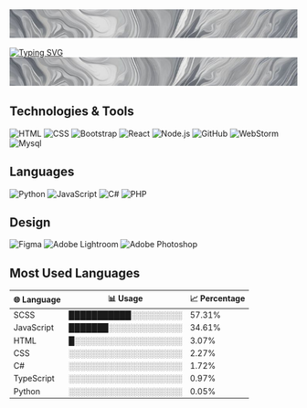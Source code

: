 <img src="./img/fon.jpg" alt="photo" style="width: 100%; height: 50px; object-fit: cover;"/>

[![Typing SVG](https://readme-typing-svg.herokuapp.com?font=Fira+Code&size=45&pause=1000&color=FFFFFF&center=true&vCenter=true&width=800&height=70&lines=Hi%2C+I'm+Diana+Narizhnyaya;I'm+Junior+frontend+developer)](https://git.io/typing-svg)
<img src="./img/fon.jpg" alt="photo" style="width: 100%; height: 50px; object-fit: cover;"/>
## Technologies & Tools

![HTML](https://img.shields.io/badge/HTML-white?style=for-the-badge&logo=html5&logoColor=orange)
![CSS](https://img.shields.io/badge/CSS-white?style=for-the-badge&logo=css3&logoColor=blue)
![Bootstrap](https://img.shields.io/badge/bootstrap-white?style=for-the-badge&logo=bootstrap&logoColor=563d7c)
![React](https://img.shields.io/badge/react-white?style=for-the-badge&logo=react&logoColor=61DAFB)
![Node.js](https://img.shields.io/badge/node.js-white?style=for-the-badge&logo=nodedotjs&logoColor=green)
![GitHub](https://img.shields.io/badge/github-white?style=for-the-badge&logo=github&logoColor=black)
![WebStorm](https://img.shields.io/badge/webstorm-white?style=for-the-badge&logo=webstorm&logoColor=000000)
![Mysql](https://img.shields.io/badge/mysql-white?style=for-the-badge&logo=mysql&logoColor=black)

## Languages

![Python](https://img.shields.io/badge/python-white?style=for-the-badge&logo=python&logoColor=3776AB)
![JavaScript](https://img.shields.io/badge/javascript-white?style=for-the-badge&logo=javascript&logoColor=F7DF1E)
![C#](https://img.shields.io/badge/csharp-white?style=for-the-badge&logo=csharp&logoColor=239120)
![PHP](https://img.shields.io/badge/php-white?style=for-the-badge&logo=php&logoColor=777BB4)

## Design

![Figma](https://img.shields.io/badge/figma-white?style=for-the-badge&logo=figma&logoColor=F24E1E)
![Adobe Lightroom](https://img.shields.io/badge/adobe%20lightroom-white?style=for-the-badge&logo=adobelightroom&logoColor=F7B500)
![Adobe Photoshop](https://img.shields.io/badge/adobe%20photoshop-white?style=for-the-badge&logo=adobephotoshop&logoColor=31A8FF)

## Most Used Languages

| 🌐 Language  | 📊 Usage                    | 📈 Percentage |
|--------------|-----------------------------|---------------|
| SCSS         | ███████████░░░░░░░░░       | 57.31%        |
| JavaScript   | ███████░░░░░░░░░░░░░       | 34.61%        |
| HTML         | █░░░░░░░░░░░░░░░░░░░       | 3.07%         |
| CSS          | ░░░░░░░░░░░░░░░░░░░░       | 2.27%         |
| C#           | ░░░░░░░░░░░░░░░░░░░░       | 1.72%         |
| TypeScript   | ░░░░░░░░░░░░░░░░░░░░       | 0.97%         |
| Python       | ░░░░░░░░░░░░░░░░░░░░       | 0.05%         |
